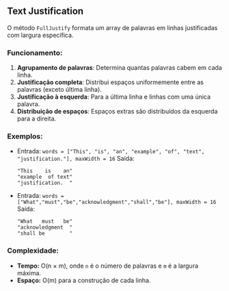 ## Text Justification

O método `FullJustify` formata um array de palavras em linhas justificadas com largura específica.

### Funcionamento:

1. **Agrupamento de palavras**: Determina quantas palavras cabem em cada linha.
2. **Justificação completa**: Distribui espaços uniformemente entre as palavras (exceto última linha).
3. **Justificação à esquerda**: Para a última linha e linhas com uma única palavra.
4. **Distribuição de espaços**: Espaços extras são distribuídos da esquerda para a direita.

### Exemplos:

- Entrada: `words = ["This", "is", "an", "example", "of", "text", "justification."], maxWidth = 16`
  Saída:

  ```
  "This    is    an"
  "example  of text"
  "justification.  "
  ```

- Entrada: `words = ["What","must","be","acknowledgment","shall","be"], maxWidth = 16`
  Saída:
  ```
  "What   must   be"
  "acknowledgment  "
  "shall be        "
  ```

### Complexidade:

- **Tempo:** O(n × m), onde `n` é o número de palavras e `m` é a largura máxima.
- **Espaço:** O(m) para a construção de cada linha.
